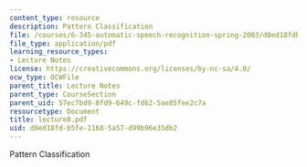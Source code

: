 ```yaml
---
content_type: resource
description: Pattern Classification
file: /courses/6-345-automatic-speech-recognition-spring-2003/d0ed18fdb5fe11685a57d99b96e35db2_lecture8.pdf
file_type: application/pdf
learning_resource_types:
- Lecture Notes
license: https://creativecommons.org/licenses/by-nc-sa/4.0/
ocw_type: OCWFile
parent_title: Lecture Notes
parent_type: CourseSection
parent_uid: 57ec7bd9-8fd9-649c-fd62-5ae85fee2c7a
resourcetype: Document
title: lecture8.pdf
uid: d0ed18fd-b5fe-1168-5a57-d99b96e35db2
---
```

Pattern Classification